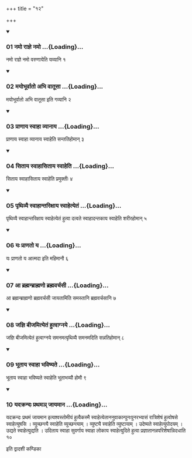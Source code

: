 +++
title = "१२"

+++

<div class="js_include" includetitle="true" newlevelforh1="3" unfilled="" url="/vedAH_yajuH/taittirIyam/sUtram/ApastambaH/shrautam/vishvAsa-prastutiH/20/12/01_namo_rAjne_namo.md">
<details open><summary><h3>01 नमो राज्ञे नमो ...{Loading}...</h3></summary>

नमो राज्ञे नमो वरुणायेति यव्यानि १
</details>
</div>


<div class="js_include" includetitle="true" newlevelforh1="3" unfilled="" url="/vedAH_yajuH/taittirIyam/sUtram/ApastambaH/shrautam/vishvAsa-prastutiH/20/12/02_mayobhUrvAto_abhi_vAtUsA.md">
<details open><summary><h3>02 मयोभूर्वातो अभि वातूसा ...{Loading}...</h3></summary>

मयोभूर्वातो अभि वातूसा इति गव्यानि २
</details>
</div>


<div class="js_include" includetitle="true" newlevelforh1="3" unfilled="" url="/vedAH_yajuH/taittirIyam/sUtram/ApastambaH/shrautam/vishvAsa-prastutiH/20/12/03_prANAya_svAhA_vyAnAya.md">
<details open><summary><h3>03 प्राणाय स्वाहा व्यानाय ...{Loading}...</h3></summary>

प्राणाय स्वाहा व्यानाय स्वाहेति सन्ततिहोमान् ३
</details>
</div>


<div class="js_include" includetitle="true" newlevelforh1="3" unfilled="" url="/vedAH_yajuH/taittirIyam/sUtram/ApastambaH/shrautam/vishvAsa-prastutiH/20/12/04_sitAya_svAhAsitAya_svAheti.md">
<details open><summary><h3>04 सिताय स्वाहासिताय स्वाहेति ...{Loading}...</h3></summary>

सिताय स्वाहासिताय स्वाहेति प्रमुक्तीः ४
</details>
</div>


<div class="js_include" includetitle="true" newlevelforh1="3" unfilled="" url="/vedAH_yajuH/taittirIyam/sUtram/ApastambaH/shrautam/vishvAsa-prastutiH/20/12/05_pRthivyai_svAhAntarixAya_svAhetyetaM.md">
<details open><summary><h3>05 पृथिव्यै स्वाहान्तरिक्षाय स्वाहेत्येतं ...{Loading}...</h3></summary>

पृथिव्यै स्वाहान्तरिक्षाय स्वाहेत्येतं हुत्वा दत्वते स्वाहादन्तकाय स्वाहेति शरीरहोमान् ५
</details>
</div>


<div class="js_include" includetitle="true" newlevelforh1="3" unfilled="" url="/vedAH_yajuH/taittirIyam/sUtram/ApastambaH/shrautam/vishvAsa-prastutiH/20/12/06_yaH_prANato_ya.md">
<details open><summary><h3>06 यः प्राणतो य ...{Loading}...</h3></summary>

यः प्राणतो य आत्मदा इति महिमानौ ६
</details>
</div>


<div class="js_include" includetitle="true" newlevelforh1="3" unfilled="" url="/vedAH_yajuH/taittirIyam/sUtram/ApastambaH/shrautam/vishvAsa-prastutiH/20/12/07_A_brahmanbrAhmaNo_brahmavarchasI.md">
<details open><summary><h3>07 आ ब्रह्मन्ब्राह्मणो ब्रह्मवर्चसी ...{Loading}...</h3></summary>

आ ब्रह्मन्ब्राह्मणो ब्रह्मवर्चसी जायतामिति समस्तानि ब्रह्मवर्चसानि ७
</details>
</div>


<div class="js_include" includetitle="true" newlevelforh1="3" unfilled="" url="/vedAH_yajuH/taittirIyam/sUtram/ApastambaH/shrautam/vishvAsa-prastutiH/20/12/08_jajni_bIjamityetaM_hutvAgnaye.md">
<details open><summary><h3>08 जज्ञि बीजमित्येतं हुत्वाग्नये ...{Loading}...</h3></summary>

जज्ञि बीजमित्येतं हुत्वाग्नये समनमत्पृथिव्यै समनमदिति सन्नतिहोमान् ८
</details>
</div>


<div class="js_include" includetitle="true" newlevelforh1="3" unfilled="" url="/vedAH_yajuH/taittirIyam/sUtram/ApastambaH/shrautam/vishvAsa-prastutiH/20/12/09_bhUtAya_svAhA_bhaviShyate.md">
<details open><summary><h3>09 भूताय स्वाहा भविष्यते ...{Loading}...</h3></summary>

भूताय स्वाहा भविष्यते स्वाहेति भूताभव्यौ होमौ ९
</details>
</div>


<div class="js_include" includetitle="true" newlevelforh1="3" unfilled="" url="/vedAH_yajuH/taittirIyam/sUtram/ApastambaH/shrautam/vishvAsa-prastutiH/20/12/10_yadakrandaH_prathama~n_jAyamAna.md">
<details open><summary><h3>10 यदक्रन्दः प्रथमञ् जायमान ...{Loading}...</h3></summary>

यदक्रन्दः प्रथमं जायमान इत्यश्वस्तोमीयं हुत्वैकस्मै स्वाहेत्येताननुवाकान्पुनःपुनरभ्यासं रात्रिशेषं हुत्वोषसे स्वाहेत्युषसि । व्युच्छन्त्यै स्वाहेति व्युच्छन्त्याम् । व्युष्ट्यै स्वाहेति व्युष्टायाम् । उदेष्यते स्वाहेत्युपोदयम् । उद्यते स्वाहेत्युद्यति । उदिताय स्वाहा सुवर्गाय स्वाहा लोकाय स्वाहेत्युदिते हुत्वा प्रज्ञातानन्नपरिशेषान्निदधाति १०
</details>
</div>



  
इति द्वादशी कण्डिका 
